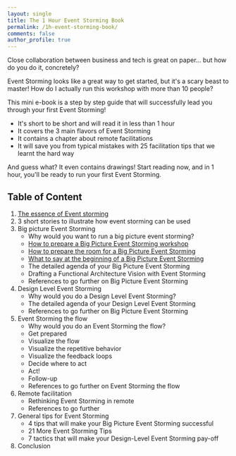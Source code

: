 ```yaml
---
layout: single
title: The 1 Hour Event Storming Book
permalink: /1h-event-storming-book/
comments: false
author_profile: true
---
```

Close collaboration between business and tech is great on paper... but how do you do it, concretely?

Event Storming looks like a great way to get started, but it's a scary beast to master! How do I actually run this workshop with more than 10 people?

This mini e-book is a step by step guide that will successfully lead you through your first Event Storming!

* It's short to be short and will read it in less than 1 hour
* It covers the 3 main flavors of Event Storming
* It contains a chapter about remote facilitations
* It will save you from typical mistakes with 25 facilitation tips that we learnt the hard way

And guess what? It even contains drawings! Start reading now, and in 1 hour, you'll be ready to run your first Event Storming.

## Table of Content

1. [The essence of Event storming]({{site.url}}{{site.baseurl}}/foundations/essence-of-event-storming/)
2. 3 short stories to illustrate how event storming can be used
3. Big picture Event Storming
    - Why would you want to run a big picture event storming?
    - [How to prepare a Big Picture Event Storming workshop]({{site.url}}{{site.baseurl}}/foundations/how-to-prepare-a-ddd-big-picture-event-storming-workshop/)
    - [How to prepare the room for a Big Picture Event Storming]({{site.url}}{{site.baseurl}}/foundations/how-to-prepare-the-room-for-a-ddd-big-picture-event-storming/)
    - [What to say at the beginning of a Big Picture Event Storming]({{site.url}}{{site.baseurl}}/big%20picture/what-to-say-at-the-beginning-of-a-big-picture-event-storming-workshop/)
    - The detailed agenda of your Big Picture Event Storming
    - Drafting a Functional Architecture Vision with Event Storming
    - References to go further on Big Picture Event Storming
4. Design Level Event Storming
    - Why would you do a Design Level Event Storming?
    - The detailed agenda of your Design Level Event Storming
    - References to go further on Big Picture Event Storming
5. Event Storming the flow
    - Why would you do an Event Storming the flow?
    - Get prepared
    - Visualize the flow
    - Visualize the repetitive behavior
    - Visualize the feedback loops
    - Decide where to act
    - Act!
    - Follow-up
    - References to go further on Event Storming the flow
6. Remote facilitation
    - Rethinking Event Storming in remote
    - References to go further
7. General tips for Event Storming
    - 4 tips that will make your Big Picture Event Storming successful
    - 21 More Event Storming Tips
    - 7 tactics that will make your Design-Level Event Storming pay-off
8. Conclusion